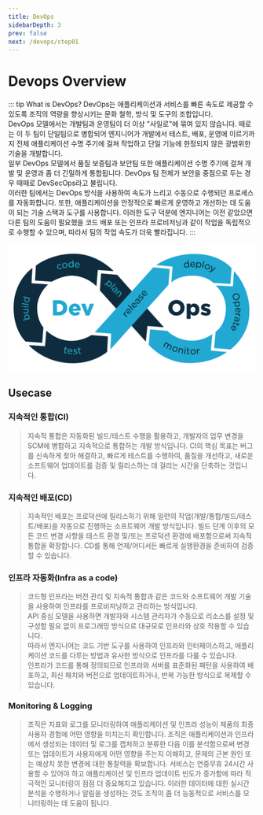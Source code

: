 ```yaml
---
title: DevOps
sidebarDepth: 3
prev: false
next: /devops/step01
---
```


# Devops Overview

::: tip What is DevOps?
DevOps는 애플리케이션과 서비스를 빠른 속도로 제공할 수 있도록 조직의 역량을 향상시키는 문화 철학, 방식 및 도구의 조합입니다.\
DevOps 모델에서는 개발팀과 운영팀이 더 이상 "사일로"에 묶여 있지 않습니다. 때로는 이 두 팀이 단일팀으로 병합되어 엔지니어가 개발에서 테스트, 배포, 운영에 이르기까지 전체 애플리케이션 수명 주기에 걸쳐 작업하고 단일 기능에 한정되지 않은 광범위한 기술을 개발합니다.\
일부 DevOps 모델에서 품질 보증팀과 보안팀 또한 애플리케이션 수명 주기에 걸쳐 개발 및 운영과 좀 더 긴밀하게 통합됩니다. DevOps 팀 전체가 보안을  중점으로 두는 경우 때때로 DevSecOps라고 불립니다.\
이러한 팀에서는 DevOps 방식을 사용하여 속도가 느리고 수동으로 수행되던 프로세스를 자동화합니다. 또한, 애플리케이션을 안정적으로 빠르게 운영하고 
개선하는 데 도움이 되는 기술 스택과 도구를 사용합니다. 이러한 도구 덕분에 엔지니어는 이전 같았으면 다른 팀의 도움이 필요했을 코드 배포 또는 인프라 
프로비저닝과 같이 작업을 독립적으로 수행할 수 있으며, 따라서 팀의 작업 속도가 더욱 빨라집니다.
:::

![](./img/2020-03-05-23-28-46.png)

## Usecase

### 지속적인 통합(CI)
> 지속적 통합은 자동화된 빌드/테스트 수행을 활용하고, 개발자의 업무 변경을 SCM에 병합하고 지속적으로 통합하는 개발 방식입니다.
> CI의 핵심 목표는 버그를 신속하게 찾아 해결하고, 빠르게 테스트를 수행하여, 품질을 개선하고, 새로운 소프트웨어 업데이트를 검증 및 릴리스하는 데
> 걸리는 시간을 단축하는 것입니다.

### 지속적인 배포(CD)
> 지속적인 배포는 프로덕션에 릴리스하기 위해 일련의 작업(개발/통합/빌드/테스트/배포)을 자동으로 진행하는 소프트웨어 개발 방식입니다.
> 빌드 단계 이후의 모든 코드 변경 사항을 테스트 환경 및/또는 프로덕션 환경에 배포함으로써 지속적 통합을 확장합니다.
> CD를 통해 언제/어디서든 빠르게 실행환경을 준비하여 검증 할 수 있습니다.

### 인프라 자동화(Infra as a code)
> 코드형 인프라는 버전 관리 및 지속적 통합과 같은 코드와 소프트웨어 개발 기술을 사용하여 인프라를 프로비저닝하고 관리하는 방식입니다.\
> API 중심 모델을 사용하면 개발자와 시스템 관리자가 수동으로 리소스를 설정 및 구성할 필요 없이 프로그래밍 방식으로 대규모로 인프라와 상호
> 작용할 수 있습니다.\
> 따라서 엔지니어는 코드 기반 도구를 사용하여 인프라와 인터페이스하고, 애플리케이션 코드를 다루는 방법과 유사한 방식으로 인프라를
> 다룰 수 있습니다.\
> 인프라가 코드를 통해 정의되므로 인프라와 서버를 표준화된 패턴을 사용하여 배포하고, 최신 패치와 버전으로 업데이트하거나, 반복 가능한
> 방식으로 복제할 수 있습니다.

### Monitoring & Logging
> 조직은 지표와 로그를 모니터링하여 애플리케이션 및 인프라 성능이 제품의 최종 사용자 경험에 어떤 영향을 미치는지 확인합니다. 조직은 애플리케이션과 인프라에서 생성되는 데이터 및 로그를 캡처하고 분류한 다음 이를 분석함으로써 변경 또는 업데이트가 사용자에게 어떤 영향을 주는지 이해하고, 문제의 근본 원인 또는 예상치 못한 변경에 대한 통찰력을 확보합니다. 서비스는 연중무휴 24시간 사용할 수 있어야 하고 애플리케이션 및 인프라 업데이트 빈도가 증가함에 따라 적극적인 모니터링이 점점 더 중요해지고 있습니다. 이러한 데이터에 대한 실시간 분석을 수행하거나 알림을 생성하는 것도 조직이 좀 더 능동적으로 서비스를 모니터링하는 데 도움이 됩니다.